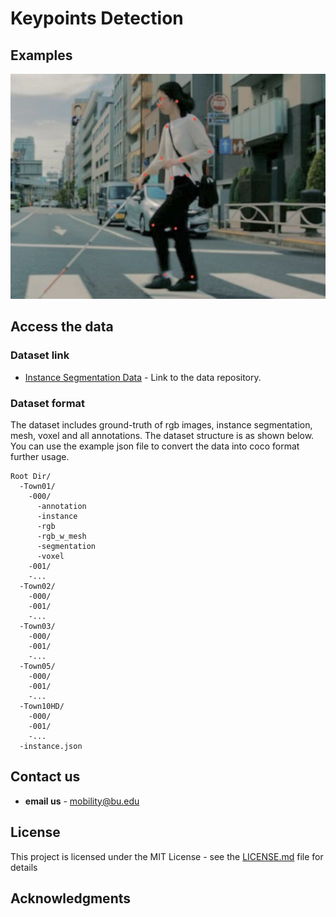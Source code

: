 # Keypoints Detection


## Examples

<img src="example.png" alt="examples" width="1000"/>

## Access the data

### Dataset link
* [Instance Segmentation Data]() - Link to the data repository.


### Dataset format

The dataset includes ground-truth of rgb images, instance segmentation, mesh, voxel and all annotations. The dataset structure is as shown below. You can use the example json file to convert the data into coco format further usage.
```
Root Dir/
  -Town01/
    -000/
      -annotation 
      -instance
      -rgb
      -rgb_w_mesh 
      -segmentation
      -voxel
    -001/
    -...
  -Town02/
    -000/
    -001/
    -...
  -Town03/
    -000/
    -001/
    -...
  -Town05/
    -000/
    -001/
    -...
  -Town10HD/
    -000/
    -001/
    -...
  -instance.json

```

## Contact us

* **email us** - mobility@bu.edu

## License

This project is licensed under the MIT License - see the [LICENSE.md](LICENSE.md) file for details

## Acknowledgments


